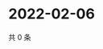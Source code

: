 # 2022-02-06

共 0 条

<!-- BEGIN WEIBO -->
<!-- 最后更新时间 Sun Feb 06 2022 15:13:46 GMT+0800 (China Standard Time) -->

<!-- END WEIBO -->
